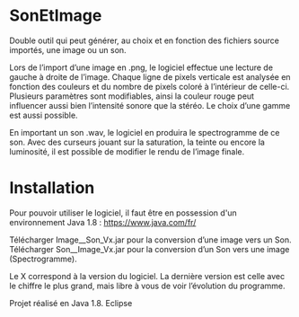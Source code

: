 # SonEtImage

Double outil qui peut générer, au choix et en fonction des fichiers source importés, une image ou un son. 

Lors de l’import d’une image en .png, le logiciel effectue une lecture de gauche à droite de l’image. Chaque ligne de pixels verticale est analysée en fonction des couleurs et du nombre de pixels coloré à l’intérieur de celle-ci. Plusieurs paramètres sont modifiables, ainsi la couleur rouge peut influencer aussi bien l’intensité sonore que la stéréo. Le choix d’une gamme est aussi possible.

En important un son .wav, le logiciel en produira le spectrogramme de ce son. Avec des curseurs jouant sur la saturation, la teinte ou encore la luminosité, il est possible de modifier le rendu de l’image finale.


# Installation

Pour pouvoir utiliser le logiciel, il faut être en possession d'un environnement Java 1.8 : https://www.java.com/fr/

Télécharger Image__Son_Vx.jar pour la conversion d’une image vers un Son.
Télécharger Son__Image_Vx.jar pour la conversion d’un Son vers une image (Spectrogramme).

Le X correspond à la version du logiciel. La dernière version est celle avec le chiffre le plus grand, mais libre à vous de voir l’évolution du programme.

Projet réalisé en Java 1.8. Eclipse

